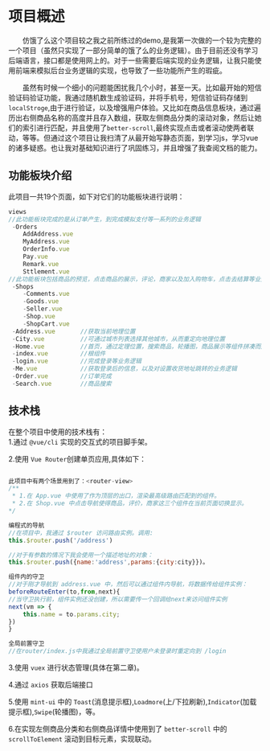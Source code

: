 # 项目概述
&emsp;&emsp;仿饿了么这个项目较之我之前所练过的demo,是我第一次做的一个较为完整的一个项目（虽然只实现了一部分简单的饿了么的业务逻辑）。由于目前还没有学习后端语言，接口都是使用网上的。对于一些需要后端实现的业务逻辑，让我只能使用前端来模拟后台业务逻辑的实现，也导致了一些功能所产生的瑕疵。

&emsp;&emsp;虽然有时候一个细小的问题能困扰我几个小时，甚至一天。比如最开始的短信验证码验证功能，我通过随机数生成验证码，并将手机号，短信验证码存储到 `localStroge`,由于进行验证，以及增强用户体验。又比如在商品信息板块，通过遍历出右侧商品名称的高度并且存入数组，获取左侧商品分类的滚动对象，然后让她们的索引进行匹配，并且使用了`better-scroll`,最终实现点击或者滚动使两者联动，等等。但通过这个项目让我扫清了从最开始写静态页面，到学习js，学习vue的诸多疑惑。也让我对基础知识进行了巩固练习，并且增强了我查阅文档的能力。


## 功能板块介绍

此项目一共19个页面，如下对它们的功能板块进行说明：

```js
views
//此功能板块完成的是从订单产生，到完成模拟支付等一系列的业务逻辑
 -Orders            
    AddAddress.vue
    MyAddress.vue
    OrderInfo.vue
    Pay.vue
    Remark.vue
    Sttlement.vue
//此功能板块包括商品的预览，点击商品的展示，评论，商家以及加入购物车，点击去结算等业务逻辑
 -Shops            
    -Comments.vue
    -Goods.vue
    -Seller.vue
    -Shop.vue
    -ShopCart.vue
 -Address.vue       //获取当前地理位置
 -City.vue          //可通过城市列表选择其他城市，从而重定向地理位置
 -Home.vue          //首页，通过定理位置，搜索商品，轮播图，商品展示等组件拼凑而成
 -index.vue         //根组件
 -login.vue         //完成登录等业务逻辑
 -Me.vue            //获取登录后的信息，以及对设置收货地址跳转的业务逻辑
 -Order.vue         //订单完成
 -Search.vue        //商品搜索

```
## 技术栈  

在整个项目中使用的技术栈有：  
1.通过 `@vue/cli` 实现的交互式的项目脚手架。

2.使用 `Vue Router`创建单页应用,具体如下： 

```js

此项目中有两个场景用到了：<router-view>
/**
 * 1.在 App.vue 中使用了作为顶层的出口，渲染最高级路由匹配到的组件。
 * 2.在 Shop.vue 中点击导航使得商品，评价，商家这三个组件在当前页面切换显示。
*/

编程式的导航
//在项目中，我通过 $router 访问路由实例。调用:
this.$router.push('/address')

//对于有参数的情况下我会使用一个描述地址的对象：
this.$router.push({name:'address',params:{city:city}})。

组件内的守卫
//对于刚才导航到 address.vue 中，然后可以通过组件内导航，将数据传给组件实例：
beforeRouteEnter(to,from,next){
//当守卫执行前，组件实例还没创建，所以需要传一个回调给next来访问组件实例
next(vm => {
    this.name = to.params.city;
})
}

全局前置守卫
//在router/index.js中我通过全局前置守卫使用户未登录时重定向到 /login
```

3.使用 `vuex` 进行状态管理(具体在第二章)。

4.通过 `axios` 获取后端接口

5.使用 `mint-ui` 中的 `Toast`(消息提示框),`Loadmore`(上/下拉刷新),`Indicator`(加载提示框),`Swipe`(轮播图)，等。

6.在实现左侧商品分类和右侧商品详情中使用到了 `better-scroll` 中的 `scrollToElement` 滚动到目标元素，实现联动。




